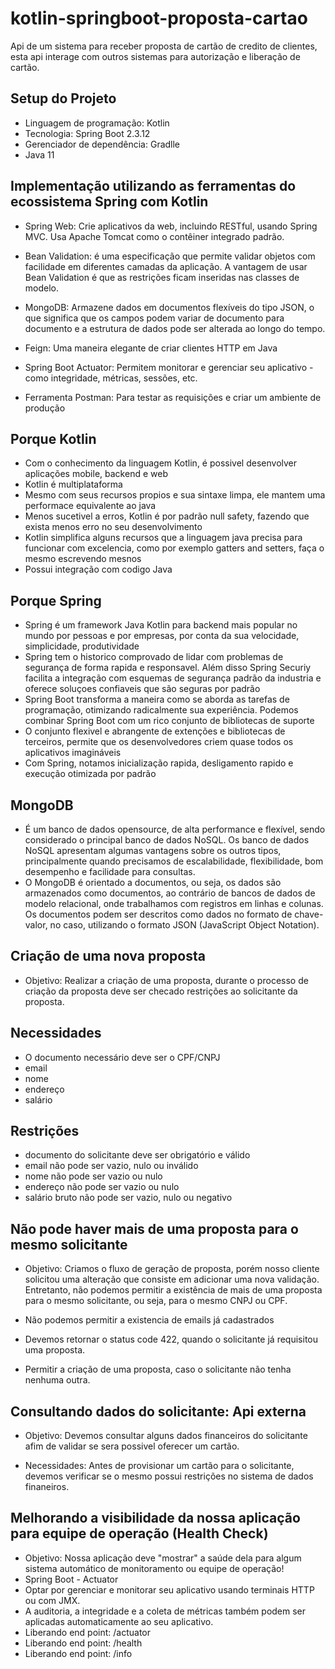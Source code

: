 # kotlin-springboot-proposta-cartao
Api de um sistema para receber proposta de cartão de credito de clientes, esta api interage com outros sistemas para autorização e liberação de cartão.

## Setup do Projeto 
* Linguagem de programação: Kotlin
* Tecnologia: Spring Boot 2.3.12
* Gerenciador de dependência: Gradlle
* Java 11

## Implementação utilizando as ferramentas do ecossistema Spring com Kotlin 

* Spring Web: Crie aplicativos da web, incluindo RESTful, usando Spring MVC. Usa Apache Tomcat como o contêiner integrado padrão.

* Bean Validation: é uma especificação que permite validar objetos com facilidade em diferentes camadas da aplicação. A vantagem de usar Bean Validation é que as restrições ficam inseridas nas classes de modelo.

* MongoDB: Armazene dados em documentos flexíveis do tipo JSON, o que significa que os campos podem variar de documento para documento e a estrutura de dados pode ser alterada ao longo do tempo.

* Feign: Uma maneira elegante de criar clientes HTTP em Java

* Spring Boot Actuator: Permitem monitorar e gerenciar seu aplicativo - como integridade, métricas, sessões, etc.

* Ferramenta Postman: Para testar as requisições e criar um ambiente de produção


## Porque Kotlin
* Com o conhecimento da linguagem Kotlin, é possivel desenvolver aplicações mobile, backend e web
* Kotlin é multiplataforma
* Mesmo com seus recursos propios e sua sintaxe limpa, ele mantem uma performace equivalente ao java
* Menos sucetivel a erros, Kotlin é por padrão null safety, fazendo que exista menos erro no seu desenvolvimento
* Kotlin simplifica alguns recursos que a linguagem java precisa para funcionar com excelencia, como por exemplo gatters and setters, faça o mesmo escrevendo mesnos
* Possui integração com codigo Java

## Porque Spring
* Spring é um framework Java Kotlin para backend mais popular no mundo por pessoas e por empresas, por conta da sua velocidade, simplicidade, produtividade
* Spring tem o historico comprovado de lidar com problemas de segurança de forma rapida e responsavel. Além disso Spring Securiy facilita a integração com esquemas de segurança padrão da industria e oferece soluçoes confiaveis que são seguras por padrão
* Spring Boot transforma a maneira como se aborda as tarefas de programação, otimizando radicalmente sua experiência. Podemos combinar Spring Boot com um rico conjunto de bibliotecas de suporte
* O conjunto flexivel e abrangente de extenções e bibliotecas de terceiros, permite que os desenvolvedores criem quase todos os aplicativos imagináveis
* Com Spring, notamos inicialização rapida, desligamento rapido e execução otimizada por padrão

## MongoDB
* É um banco de dados opensource, de alta performance e flexível, sendo considerado o principal banco de dados NoSQL.
Os banco de dados NoSQL apresentam algumas vantagens sobre os outros tipos, principalmente quando precisamos de escalabilidade, flexibilidade, bom desempenho e facilidade para consultas.
* O MongoDB é orientado a documentos, ou seja, os dados são armazenados como documentos, ao contrário de bancos de dados de modelo relacional, onde trabalhamos com registros em linhas e colunas. Os documentos podem ser descritos como dados no formato de chave-valor, no caso, utilizando o formato JSON (JavaScript Object Notation).

## Criação de uma nova proposta
* Objetivo:  Realizar a criação de uma proposta, durante o processo de criação da proposta deve ser checado restrições ao solicitante da proposta.

## Necessidades
* O documento necessário deve ser o CPF/CNPJ
* email
* nome
* endereço
* salário

## Restrições
* documento do solicitante deve ser obrigatório e válido
* email não pode ser vazio, nulo ou inválido
* nome não pode ser vazio ou nulo
* endereço não pode ser vazio ou nulo
* salário bruto não pode ser vazio, nulo ou negativo

## Não pode haver mais de uma proposta para o mesmo solicitante

* Objetivo: Criamos o fluxo de geração de proposta, porém nosso cliente solicitou uma alteração que consiste em adicionar uma nova validação.
Entretanto, não podemos permitir a existência de mais de uma proposta para o mesmo solicitante, ou seja, para o mesmo CNPJ ou CPF.
* Não podemos permitir a existencia de emails já cadastrados

* Devemos retornar o status code 422, quando o solicitante já requisitou uma proposta.
* Permitir a criação de uma proposta, caso o solicitante não tenha nenhuma outra.

## Consultando dados do solicitante: Api externa 
* Objetivo: Devemos consultar alguns dados financeiros do solicitante afim de validar se sera possivel oferecer um cartão.

* Necessidades: Antes de provisionar um cartão para o solicitante, devemos verificar se o mesmo possui restrições no sistema de dados finaneiros.

## Melhorando a visibilidade da nossa aplicação para equipe de operação (Health Check)
* Objetivo: Nossa aplicação deve "mostrar" a saúde dela para algum sistema automático de monitoramento ou equipe de operação!
* Spring Boot - Actuator
* Optar por gerenciar e monitorar seu aplicativo usando terminais HTTP ou com JMX. 
* A auditoria, a integridade e a coleta de métricas também podem ser aplicadas automaticamente ao seu aplicativo.
* Liberando end point: /actuator
* Liberando end point: /health
* Liberando end point: /info
